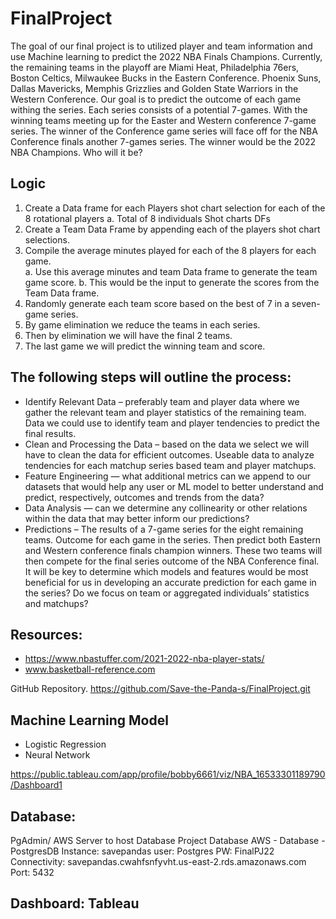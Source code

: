 # FinalProject
The goal of our final project is to utilized player and team information and use Machine learning to predict the 2022 NBA Finals Champions. Currently, the remaining teams in the playoff are Miami Heat, Philadelphia 76ers, Boston Celtics, Milwaukee Bucks in the Eastern Conference.  Phoenix Suns, Dallas Mavericks, Memphis Grizzlies and Golden State Warriors in the Western Conference. Our goal is to predict the outcome of each game withing the series. Each series consists of a potential 7-games. With the winning teams meeting up for the Easter and Western conference 7-game series.  The winner of the Conference game series will face off for the NBA Conference finals another 7-games series.  The winner would be the 2022 NBA Champions.  Who will it be?  

## Logic
1.	Create a Data frame for each Players shot chart selection for each of the 8 rotational players 
a.	Total of 8 individuals Shot charts DFs
2.	Create a Team Data Frame by appending each of the players shot chart selections.
3.	Compile the average minutes played for each of the 8 players for each game.  
a.	Use this average minutes and team Data frame to generate the team game score.
b.	This would be the input to generate the scores from the Team Data frame.
4.	Randomly generate each team score based on the best of 7 in a seven-game series.
5.	By game elimination we reduce the teams in each series.
6.	Then by elimination we will have the final 2 teams.  
7.	The last game we will predict the winning team and score.

## The following steps will outline the process:
- Identify Relevant Data – preferably team and player data where we gather the relevant team and player statistics of the remaining team.  Data we could use to identify team and player tendencies to predict the final results.
- Clean and Processing the Data – based on the data we select we will have to clean the data for efficient outcomes.  Useable data to analyze tendencies for each matchup series based team and player matchups. 
- Feature Engineering — what additional metrics can we append to our datasets that would help any user or ML model to better understand and predict, respectively, outcomes and trends from the data?
- Data Analysis — can we determine any collinearity or other relations within the data that may better inform our predictions?
- Predictions – The results of a 7-game series for the eight remaining teams. Outcome for each game in the series.  Then predict both Eastern and Western conference finals champion winners.  These two teams will then compete for the final series outcome of the NBA Conference final. It will be key to determine which models and features would be most beneficial for us in developing an accurate prediction for each game in the series? Do we focus on team or aggregated individuals’ statistics and matchups?

## Resources: 
- https://www.nbastuffer.com/2021-2022-nba-player-stats/
- www.basketball-reference.com

GitHub Repository. https://github.com/Save-the-Panda-s/FinalProject.git

## Machine Learning Model
- Logistic Regression 
- Neural Network

https://public.tableau.com/app/profile/bobby6661/viz/NBA_16533301189790/Dashboard1

## Database: 
PgAdmin/ AWS Server to host Database
Project Database AWS - Database - PostgresDB
Instance: 	savepandas
user: 		Postgres
PW: 		FinalPJ22
Connectivity:  	savepandas.cwahfsnfyvht.us-east-2.rds.amazonaws.com
Port: 		5432

## Dashboard: Tableau
